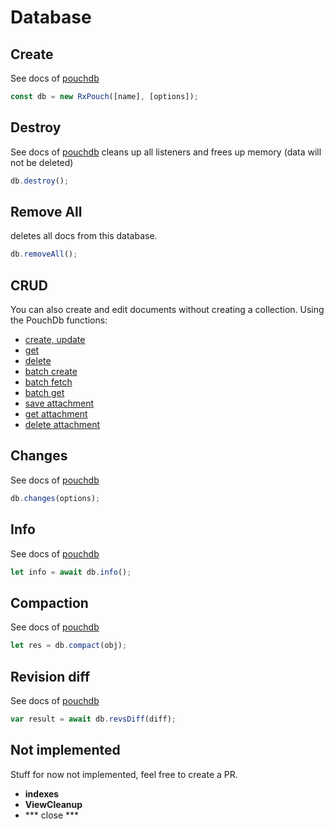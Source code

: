 # Database

## Create
See docs of [pouchdb](https://pouchdb.com/api.html#create_database)

```js
const db = new RxPouch([name], [options]);
```

## Destroy
See docs of [pouchdb](https://pouchdb.com/api.html#delete_database)
cleans up all listeners and frees up memory (data will not be deleted)
```js
db.destroy();
```

## Remove All
deletes all docs from this database.
```js
db.removeAll();
```

## CRUD
You can also create and edit documents without creating a collection. Using the PouchDb functions:

- [create, update](https://pouchdb.com/api.html#create_document)
- [get](https://pouchdb.com/api.html#fetch_document)
- [delete](https://pouchdb.com/api.html#delete_document)
- [batch create](https://pouchdb.com/api.html#batch_create)
- [batch fetch](https://pouchdb.com/api.html#batch_fetch)
- [batch get](https://pouchdb.com/api.html#bulk_get)
- [save attachment](https://pouchdb.com/api.html#save_attachment)
- [get attachment](https://pouchdb.com/api.html#get_attachment)
- [delete attachment](https://pouchdb.com/api.html#delete_attachment)

## Changes
See docs of [pouchdb](https://pouchdb.com/api.html#changes)
```js
db.changes(options);
```

## Info
See docs of [pouchdb](https://pouchdb.com/api.html#database_information)
```js
let info = await db.info();
```

## Compaction
See docs of [pouchdb](https://pouchdb.com/api.html#compaction)
```js
let res = db.compact(obj);
```


## Revision diff
See docs of [pouchdb](https://pouchdb.com/api.html#revisions_diff)
```js
var result = await db.revsDiff(diff);
```

## Not implemented
Stuff for now not implemented, feel free to create a PR.
- **indexes**
- **ViewCleanup**
- *** close ***